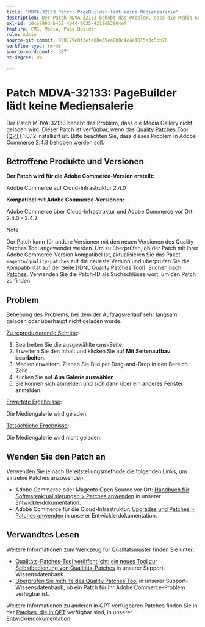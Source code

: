 ```yaml
---
title: "MDVA-32133 Patch: PageBuilder lädt keine Mediensalerie"
description: Der Patch MDVA-32133 behebt das Problem, dass die Media Gallery nicht geladen wird. Dieser Patch ist verfügbar, wenn das [Quality Patches Tool (QPT)](/help/announcements/adobe-commerce-announcements/magento-quality-patches-released-new-tool-to-self-serve-quality-patches.md) 1.0.12 installiert ist. Bitte beachten Sie, dass dieses Problem in Adobe Commerce 2.4.3 behoben werden soll.
exl-id: c0ce799d-b452-4044-9635-4218db3904ef
feature: CMS, Media, Page Builder
role: Admin
source-git-commit: 958179e0f3efe08e65ea8b0c4c4e1015e3c5bb76
workflow-type: tm+mt
source-wordcount: '387'
ht-degree: 0%

---
```


# Patch MDVA-32133: PageBuilder lädt keine Mediensalerie

Der Patch MDVA-32133 behebt das Problem, dass die Media Gallery nicht geladen wird. Dieser Patch ist verfügbar, wenn das [Quality Patches Tool (QPT)](/help/announcements/adobe-commerce-announcements/magento-quality-patches-released-new-tool-to-self-serve-quality-patches.md) 1.0.12 installiert ist. Bitte beachten Sie, dass dieses Problem in Adobe Commerce 2.4.3 behoben werden soll.

## Betroffene Produkte und Versionen

**Der Patch wird für die Adobe Commerce-Version erstellt:**

Adobe Commerce auf Cloud-Infrastruktur 2.4.0

**Kompatibel mit Adobe Commerce-Versionen:**

Adobe Commerce über Cloud-Infrastruktur und Adobe Commerce vor Ort 2.4.0 - 2.4.2

>[!NOTE]
>
>Der Patch kann für andere Versionen mit den neuen Versionen des Quality Patches Tool angewendet werden. Um zu überprüfen, ob der Patch mit Ihrer Adobe Commerce-Version kompatibel ist, aktualisieren Sie das Paket `magento/quality-patches` auf die neueste Version und überprüfen Sie die Kompatibilität auf der Seite [[!DNL Quality Patches Tool]: Suchen nach Patches](https://devdocs.magento.com/quality-patches/tool.html#patch-grid). Verwenden Sie die Patch-ID als Suchschlüsselwort, um den Patch zu finden.

## Problem

Behebung des Problems, bei dem der Auftragsverlauf sehr langsam geladen oder überhaupt nicht geladen wurde.

<u>Zu reproduzierende Schritte</u>:

1. Bearbeiten Sie die ausgewählte cms-Seite.
1. Erweitern Sie den Inhalt und klicken Sie auf **Mit Seitenaufbau bearbeiten**.
1. Medien erweitern. Ziehen Sie Bild per Drag-and-Drop in den Bereich Zeile .
1. Klicken Sie auf **Aus Galerie auswählen**.
1. Sie können sich abmelden und sich dann über ein anderes Fenster anmelden.

<u>Erwartete Ergebnisse</u>:

Die Mediengalerie wird geladen.

<u>Tatsächliche Ergebnisse</u>:

Die Mediengalerie wird nicht geladen.

## Wenden Sie den Patch an

Verwenden Sie je nach Bereitstellungsmethode die folgenden Links, um einzelne Patches anzuwenden:

* Adobe Commerce oder Magento Open Source vor Ort: [Handbuch für Softwareaktualisierungen > Patches anwenden](https://devdocs.magento.com/guides/v2.4/comp-mgr/patching/mqp.html) in unserer Entwicklerdokumentation.
* Adobe Commerce für die Cloud-Infrastruktur: [Upgrades und Patches > Patches anwenden](https://devdocs.magento.com/cloud/project/project-patch.html) in unserer Entwicklerdokumentation.

## Verwandtes Lesen

Weitere Informationen zum Werkzeug für Qualitätsmuster finden Sie unter:

* [Qualitäts-Patches-Tool veröffentlicht: ein neues Tool zur Selbstbedienung von Qualitäts-Patches](/help/announcements/adobe-commerce-announcements/magento-quality-patches-released-new-tool-to-self-serve-quality-patches.md) in unserer Support-Wissensdatenbank.
* [Überprüfen Sie mithilfe des Quality Patches Tool](/help/support-tools/patches-available-in-qpt-tool/check-patch-for-magento-issue-with-magento-quality-patches.md) in unserer Support-Wissensdatenbank, ob ein Patch für Ihr Adobe Commerce-Problem verfügbar ist.

Weitere Informationen zu anderen in QPT verfügbaren Patches finden Sie in der [Patches, die in QPT](https://devdocs.magento.com/quality-patches/tool.html#patch-grid) verfügbar sind, in unserer Entwicklerdokumentation.
